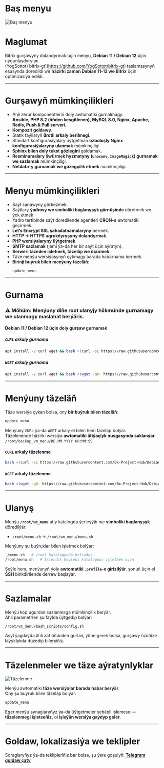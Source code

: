 # **Baş menyu**
![Baş menyu](images/main_menu.png)

# **Maglumat**
Bitrix gurşawyny dolandyrmak üçin menyu, **Debian 11 / Debian 12** üçin uýgunlaşdyrylan.  
(YogSottot) bitrix-gt](https://github.com/YogSottot/bitrix-gt) taslamasynyň esasynda döredildi we **häzirki zaman Debian 11-12 we Bitrix** üçin optimizasiýa edildi.

---

# **Gurşawyň mümkinçilikleri**
- Ähli zerur komponentleriň doly awtomatiki gurnalmagy:  
  **Ansible, PHP 8.2 (öňden kesgitlenen), MySQL 8.0, Nginx, Apache, Redis, Push & Pull serveri.**
- **Kompozit goldawy**.
- Statik faýllaryň **Brotli arkaly berilmegi**.
- Standart konfigurasiýalary üýtgetmän **özboluşly Nginx konfigurasiýalaryny ulanmak** mümkinçiligi.
- **Sphinx bilen doly tekst gözlegini** goldamak.
- **Resminamalary öwürmek hyzmatyny (`unoconv`, `ImageMagick`) gurnamak we sazlamak** mümkinçiligi.
- **Netdata-y gurnamak we gözegçilik etmek** mümkinçiligi.

---

# **Menyu mümkinçilikleri**
- Saýt sanawyny görkezmek.
- Saýtlary **ýadrosy we simboliki baglanyşyk görnüşinde** döretmek we ýok etmek.
- Ýadro tertibinde saýt döredilende agentleri **CRON-a** awtomatiki geçirmek.
- **Let’s Encrypt SSL şahadatnamalaryny** bermek.
- **HTTP → HTTPS ugrukdyryşyny dolandyrmak**.
- **PHP wersiýalaryny üýtgetmek**.
- **SMTP sazlamak** (jemi ýa-da her bir saýt üçin aýratyn).
- **Serweri täzeden işletmek, täzeläp we öçürmek**.
- Täze menýu wersiýasynyň çykmagy barada habarnama bermek.
- **Birinji buýruk bilen menýuny täzeläň**:
  ```bash
  update_menu
  ```

---

# **Gurnama**
### ⚠ **Möhüm:** Menýuny **diňe root ulanyjy hökmünde** gurnamagy we ulanmagy maslahat berýäris.

#### **Debian 11 / Debian 12 üçin doly gurşaw gurnamak**
##### `CURL` arkaly gurnama
```bash
apt install -y curl wget && bash <(curl -sL https://raw.githubusercontent.com/Bx-Project-Hub/DebianBitrixVM/master/install_full_environment.sh)
```
##### `WGET` arkaly gurnama
```bash
apt install -y curl wget && bash <(wget -qO- https://raw.githubusercontent.com/Bx-Project-Hub/DebianBitrixVM/master/install_full_environment.sh)
```

---

# **Menýuny täzeläň**
Täze wersiýa çykan bolsa, ony **bir buýruk bilen täzeläň**:
```bash
update_menu
```
Menýuny `CURL` ýa-da `WGET` arkaly el bilen hem täzeläp bolýar.  
Täzelenende häzirki wersiýa **awtomatiki ätiýaçlyk nusgasynda saklanýar** `/root/backup_vm_menu/DD.MM.YYYY HH:MM:SS`.

#### **`CURL` arkaly täzelenme**
```bash
bash <(curl -sL https://raw.githubusercontent.com/Bx-Project-Hub/DebianBitrixVM/master/update_menu.sh)
```
#### **`WGET` arkaly täzelenme**
```bash
bash <(wget -qO- https://raw.githubusercontent.com/Bx-Project-Hub/DebianBitrixVM/master/update_menu.sh)
```

---

# **Ulanyş**
Menýu **`/root/vm_menu`** atly katalogda ýerleşýär we **simboliki baglanyşyk** döredilýär:
- `/root/menu.sh` → `/root/vm_menu/menu.sh`

Menýuny şu buýruklar bilen işletmek bolýar:
```bash
./menu.sh   # /root katalogynda bolsaňyz
/root/menu.sh   # Islendik beýleki katalogdan işletmek üçin
```
Şeýle hem, menýunyň ýoly **awtomatiki `.profile`-e girizilýär**, şonuň üçin ol **SSH** birikdirilende derrew başlaýar.

---

# **Sazlamalar**
Menýu köp ugurdan sazlanmaga mümkinçilik berýär.  
Ähli parametrleri şu faýlda üýtgedip bolýar:
```bash
/root/vm_menu/bash_scripts/config.sh
```
Asyl ýagdaýda ähli zat öňünden gurlan, ýöne gerek bolsa, gurşawy özüňize laýyklykda düzedip bilersiňiz.

---

# **Täzelenmeler we täze aýratynlyklar**
![Täzelenme](images/new_version.png)

Menýu awtomatiki **täze wersiýalar barada habar berýär**.  
Ony şu buýruk bilen täzeläp bolýar:
```bash
update_menu
```
Eger menýu synaglaryňyz ýa-da üýtgetmeler sebäpli işlemese — **täzelenmegi işletseňiz**, ol **işleýän wersiýa gaýdyp geler**.

---

# **Goldaw, lokalizasiýa we teklipler**
Soraglaryňyz ýa-da teklipleriňiz bar bolsa, şu ýere goşulyň:
[**Telegram goldaw çaty**](https://t.me/bitrix_ferma)


